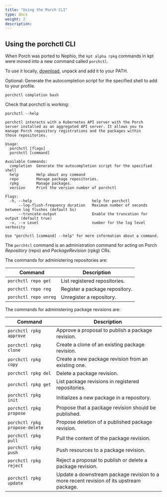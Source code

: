 ```yaml
---
title: "Using the Porch CLI"
type: docs
weight: 2
description: 
---
```


## Using the porchctl CLI


When Porch was ported to Nephio, the `kpt alpha rpkg` commands in kpt were moved into a new command called `porchctl`. 

To use it locally, [download](https://github.com/nephio-project/porch/releases), unpack and add it to your PATH.

Optional: Generate the autocompletion script for the specified shell to add to your profile.

```
porchctl completion bash
```

Check that porchctl is working:

```
porchctl --help

porchctl interacts with a Kubernetes API server with the Porch
server installed as an aggregated API server. It allows you to
manage Porch repository registrations and the packages within
those repositories.

Usage:
  porchctl [flags]
  porchctl [command]

Available Commands:
  completion  Generate the autocompletion script for the specified shell
  help        Help about any command
  repo        Manage package repositories.
  rpkg        Manage packages.
  version     Print the version number of porchctl

Flags:
  -h, --help                           help for porchctl
      --log-flush-frequency duration   Maximum number of seconds between log flushes (default 5s)
      --truncate-output                Enable the truncation for output (default true)
  -v, --v Level                        number for the log level verbosity

Use "porchctl [command] --help" for more information about a command.

```

The `porchtcl` command is an administration command for acting on Porch *Repository* (repo) and *PackageRevision* (rpkg)
CRs.

The commands for administering repositories are:

| Command               | Description                    |
| --------------------- | ------------------------------ |
| `porchctl repo get`   | List registered repositories.  |
| `porchctl repo reg`   | Register a package repository. |
| `porchctl repo unreg` | Unregister a repository.       |

The commands for administering package revisions are:

| Command                        | Description                                                                             |
| ------------------------------ | --------------------------------------------------------------------------------------- |
| `porchctl rpkg approve`        | Approve a proposal to publish a package revision.                                       |
| `porchctl rpkg clone`          | Create a clone of an existing package revision.                                         |
| `porchctl rpkg copy`           | Create a new package revision from an existing one.                                     |
| `porchctl rpkg del`            | Delete a package revision.                                                              |
| `porchctl rpkg get`            | List package revisions in registered repositories.                                      |
| `porchctl rpkg init`           | Initializes a new package in a repository.                                              |
| `porchctl rpkg propose`        | Propose that a package revision should be published.                                    |
| `porchctl rpkg propose-delete` | Propose deletion of a published package revision.                                       |
| `porchctl rpkg pull`           | Pull the content of the package revision.                                               |
| `porchctl rpkg push`           | Push resources to a package revision.                                                   |
| `porchctl rpkg reject`         | Reject a proposal to publish or delete a package revision.                              |
| `porchctl rpkg update`         | Update a downstream package revision to a more recent revision of its upstream package. |
